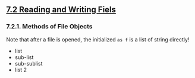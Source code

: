## [7.2 Reading and Writing Fiels](https://docs.python.org/3.12/tutorial/inputoutput.html#reading-and-writing-files)
### 7.2.1. Methods of File Objects
Note that after a file is opened, the initialized `as f` is a list of string directly!

* list
 * sub-list
  * sub-sublist
* list 2
